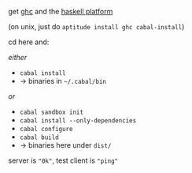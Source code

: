 get [ghc][ghc] and the [haskell platform][hp]

(on unix, just do `aptitude install ghc cabal-install`)


cd here and:

_either_
  * `cabal install`
  * -> binaries in `~/.cabal/bin`

_or_
  * `cabal sandbox init`
  * `cabal install --only-dependencies`
  * `cabal configure`
  * `cabal build`
  * -> binaries here under `dist/`

server is `"0k"`, test client is `"ping"`

[ghc]: http://www.haskell.org/ghc/
[hp]: http://www.haskell.org/platform/
